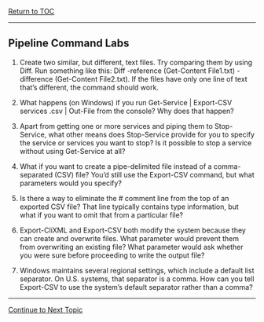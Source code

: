 <a href="https://github.com/CyberTrainingUSAF/Powershell_Training/blob/master/00-Table-of-Contents.md" > Return to TOC </a>

---

## Pipeline Command Labs

1.  Create two similar, but different, text files. Try comparing them by using Diff. Run something like this: Diff -reference (Get-Content File1.txt) -difference (Get-Content File2.txt). If the files have only one line of text that’s different, the command should work.

2.  What happens (on Windows) if you run Get-Service | Export-CSV services .csv | Out-File from the console? Why does that happen?

3.  Apart from getting one or more services and piping them to Stop-Service, what other means does Stop-Service provide for you to specify the service or services you want to stop? Is it possible to stop a service without using Get-Service at all?

4.  What if you want to create a pipe-delimited file instead of a comma-separated (CSV) file? You’d still use the Export-CSV command, but what parameters would you specify?

5.  Is there a way to eliminate the # comment line from the top of an exported CSV file? That line typically contains type information, but what if you want to omit that from a particular file?

6.  Export-CliXML and Export-CSV both modify the system because they can create and overwrite files. What parameter would prevent them from overwriting an existing file? What parameter would ask whether you were sure before proceeding to write the output file?

7.  Windows maintains several regional settings, which include a default list separator. On U.S. systems, that separator is a comma. How can you tell Export-CSV to use the system’s default separator rather than a comma?

---
<a href="https://github.com/CyberTrainingUSAF/Powershell_Training/blob/master/04_Powershell_Scripts/01_Intro_to_Scripting.md" > Continue to Next Topic </a>
